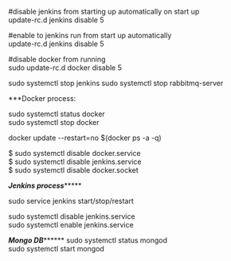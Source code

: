 #disable jenkins from starting up automatically on start up <br/> 
update-rc.d jenkins disable 5

#enable to jenkins run from start up automatically <br/>
update-rc.d jenkins disable 5

#disable docker from running <br/>
sudo update-rc.d docker disable 5

sudo systemctl stop jenkins
sudo systemctl stop rabbitmq-server

***Docker process: <br/>

sudo systemctl status docker <br/>
sudo systemctl stop docker <br/>

docker update --restart=no $(docker ps -a -q) <br/>

$ sudo systemctl disable docker.service <br/>
$ sudo systemctl disable jenkins.service <br/>
$ sudo systemctl disable docker.socket <br/>


*****Jenkins process********** <br/>

sudo service jenkins start/stop/restart <br/>

sudo systemctl disable jenkins.service <br/>
sudo systemctl enable jenkins.service <br/>

*****Mongo DB***********
sudo systemctl status mongod <br/>
sudo systemctl start mongod <br/>
